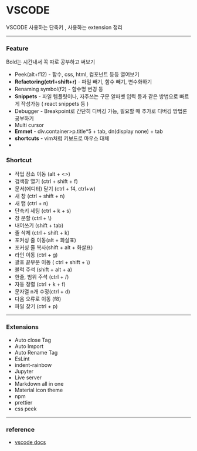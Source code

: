 # VSCODE

 VSCODE 사용하는 단축키 , 사용하는 extension 정리

***
### Feature
Bold는 시간내서 꼭 따로 공부하고 써보기

  - Peek(alt+f12) - 함수, css, html, 컴포넌트 등등 열어보기
  - **Refactoring(ctrl+shift+r)** - 파일 빼기, 함수 빼기, 변수화하기
  - Renaming symbol(f2) - 함수명 변경 등
  - **Snippets** - 파일 템플릿이나, 자주쓰는 구문 알파벳 입력 등과 같은 방법으로 빠르게 작성가능 ( react snippets 등 )
  - Debugger - Breakpoint로 간단히 디버깅 가능, 필요할 때 추가로 디버깅 방법론 공부하기
  - Multi cursor
  - **Emmet** - div.container>p.title*5 + tab, dn(display none) + tab
  - **shortcuts** - vim처럼 키보드로 마우스 대체
  -

### Shortcut
  - 작업 장소 이동 (alt + <>)
  - 검색창 열기 (ctrl + shift + f)
  - 문서(에디터) 닫기 (ctrl + f4, ctrl+w)
  - 새 창 (ctrl + shift + n)
  - 새 탭 (ctrl + n)
  - 단축키 세팅 (ctrl + k + s)
  - 창 분할 (ctrl + \\)
  - 내어쓰기 (shift + tab)
  - 줄 삭제 (ctrl + shift + k)
  - 포커싱 줄 이동(alt + 화살표)
  - 포커싱 줄 복사(shift + alt + 화살표)
  - 라인 이동 (ctrl + g)
  - 괄호 끝부분 이동 ( ctrl + shift + \\)
  - 블럭 주석 (shift + alt + a)
  - 한줄, 범위 주석 (ctrl + /)
  - 자동 정렬 (ctrl + k + f)
  - 문자열 n개 수정(ctrl + d)
  - 다음 오류로 이동 (f8)
  - 파일 찾기 (ctrl + p)

***
### Extensions
  - Auto close Tag
  - Auto Import
  - Auto Rename Tag
  - EsLint
  - indent-rainbow
  - Jupyter
  - Live server
  - Markdown all in one
  - Material icon theme
  - npm
  - prettier
  - css peek

***
### reference
- [vscode docs](https://code.visualstudio.com/docs)
